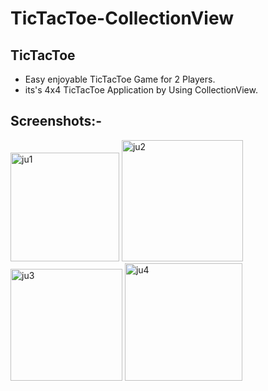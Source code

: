 # TicTacToe-CollectionView
## TicTacToe
* Easy enjoyable TicTacToe Game for 2 Players.
* its's 4x4 TicTacToe Application by Using CollectionView.
## Screenshots:-
<img width="174" alt="ju1" src="https://user-images.githubusercontent.com/84233147/123980615-4e541600-d9df-11eb-891d-1e5fdd2fe966.png">

<img width="194" alt="ju2" src="https://user-images.githubusercontent.com/84233147/123980680-5a3fd800-d9df-11eb-955e-754f6438a533.png">

<img width="179" alt="ju3" src="https://user-images.githubusercontent.com/84233147/123980746-69bf2100-d9df-11eb-85ea-fa65df14ec01.png">

<img width="188" alt="ju4" src="https://user-images.githubusercontent.com/84233147/123980662-557b2400-d9df-11eb-8fab-03f0926be60c.png">




